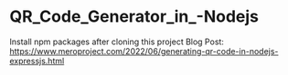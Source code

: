 # QR_Code_Generator_in_-Nodejs

Install npm packages after cloning this project
Blog Post: https://www.meroproject.com/2022/06/generating-qr-code-in-nodejs-expressjs.html
